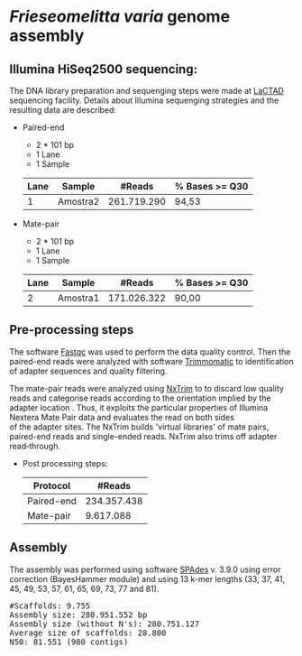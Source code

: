 # *Frieseomelitta varia* genome assembly


## Illumina HiSeq2500 sequencing:

The DNA library preparation and sequenging steps were made at [LaCTAD](https://www.lactad.unicamp.br/) sequencing facility.
Details about Illumina sequenging strategies and the resulting data are described:

* Paired-end
	* 2 * 101 bp
	* 1 Lane
	* 1 Sample
	
	| Lane | Sample   | #Reads      | % Bases >= Q30 |
	| ---- | -------- | ----------- | -------------- |
	| 1    | Amostra2 | 261.719.290 | 94,53          |

* Mate-pair
	* 2 * 101 bp
	* 1 Lane
	* 1 Sample
	
	| Lane | Sample   | #Reads      | % Bases >= Q30 |
	| -----| -------- | ----------- | -------------- |
	| 2    | Amostra1 | 171.026.322 | 90,00          |

## Pre-processing steps

The software [Fastqc](http://www.bioinformatics.babraham.ac.uk/projects/fastqc/) was used to perform the data quality control.
Then the paired-end reads were analyzed with software [Trimmomatic](http://www.usadellab.org/cms/?page=trimmomatic)
to identification of adapter sequences and quality filtering.

The mate-pair reads were analyzed using [NxTrim](https://github.com/sequencing/NxTrim) to
 to discard low quality reads and categorise reads according to the orientation implied by the adapter location
. Thus, it exploits the particular properties of Illumina Nextera Mate Pair data and evaluates the read on both sides          
of the adapter sites.
The NxTrim builds 'virtual libraries' of mate pairs, paired-end reads and single-ended reads. NxTrim
also trims off adapter read‐through.

* Post processing steps:

	| Protocol   | #Reads      |
	| ---------- | ----------- |
	| Paired-end | 234.357.438 |
	| Mate-pair  |   9.617.088 |

## Assembly

The assembly was performed using software [SPAdes](http://bioinf.spbau.ru/spades) v. 3.9.0
using error correction (BayesHammer module) and using 13 k-mer lengths (33, 37, 41, 45, 49, 53, 57, 61, 65, 69, 73, 77 and 81).

<pre>
#Scaffolds: 9.755
Assembly size: 280.951.552 bp
Assembly size (without N's): 280.751.127
Average size of scaffolds: 28.800
N50: 81.551 (980 contigs)
</pre>


